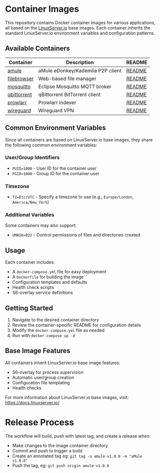 # Container Images

This repository contains Docker container images for various applications, all based on the [LinuxServer.io](https://www.linuxserver.io/) base images. Each container inherits the standard LinuxServer.io environment variables and configuration patterns.

## Available Containers

| Container | Description | README |
|-----------|-------------|---------|
| [amule](amule) | aMule eDonkey/Kademlia P2P client | [README](amule/README.md) |
| [filebrowser](filebrowser) | Web-based file manager | [README](filebrowser/README.md) |
| [mosquitto](mosquitto) | Eclipse Mosquitto MQTT broker | [README](mosquitto/README.md) |
| [qbittorrent](qbittorrent) | qBittorrent BitTorrent client | [README](qbittorrent/README.md) |
| [prowlarr](prowlarr) | Prowlarr indexer | [README](prowlarr/README.md) |
| [wireguard](wireguard) | Wireguard VPN | [README](wireguard/README.md) |

## Common Environment Variables

Since all containers are based on LinuxServer.io base images, they share the following common environment variables:

### User/Group Identifiers
- `PUID=1000` - User ID for the container user
- `PGID=1000` - Group ID for the container user

### Timezone
- `TZ=Etc/UTC` - Specify a timezone to use (e.g., `Europe/London`, `America/New_York`)

### Additional Variables
Some containers may also support:
- `UMASK=022` - Control permissions of files and directories created

## Usage

Each container includes:
- A `docker-compose.yml` file for easy deployment
- A `Dockerfile` for building the image
- Configuration templates and defaults
- Health check scripts
- S6-overlay service definitions

## Getting Started

1. Navigate to the desired container directory
2. Review the container-specific README for configuration details
3. Modify the `docker-compose.yml` file as needed
4. Run with `docker-compose up -d`

## Base Image Features

All containers inherit LinuxServer.io base image features:
- S6-overlay for process supervision
- Automatic user/group creation
- Configuration file templating
- Health checks

For more information about LinuxServer.io base images, visit: https://docs.linuxserver.io/

# Release Process

The workflow will build, push with latest tag, and create a release when:

* Make changes to the image container directory
* Commit and push to trigger a build
* Create an annotated tag eg: `git tag -a amule-v1.0.0 -m "aMule v1.0.0"`
* Push the tag, eg: `git push origin amule-v1.0.0`
